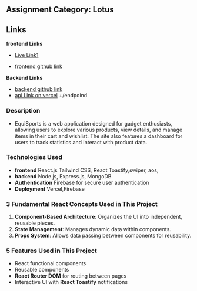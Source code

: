 
## Assignment Category: Lotus

## Links

**frontend Links**

- [Live Link1](https://scintillating-cobbler-d63e79.netlify.app)

- [frontend github link](https://github.com/kawsar334/sports-equipment-store_client_side)

**Backend Links**
- [backend github link](https://github.com/programming-hero-web-course2/b10-a10-server-side-kawsar334)
- [api Link on vercel](https://server-with-auth.vercel.app) +/endpoind 

### Description
- EquiSports is a web application designed for gadget enthusiasts, allowing users to explore various products, view details, and manage items in their cart and wishlist. The site also features a dashboard for users to track statistics and interact with product data.

### Technologies Used

- **frontend** React.js Tailwind CSS, React Toastify,swiper, aos, 
- **backend** Node.js, Express.js, MongoDB
- **Authentication** Firebase for secure user authentication
- **Deployment** Vercel,Firebase

### 3 Fundamental React Concepts Used in This Project
1. **Component-Based Architecture**: Organizes the UI into independent, reusable pieces.
2. **State Management**: Manages dynamic data within components.
3. **Props System**: Allows data passing between components for reusability.

### 5 Features Used in This Project
- React functional components
- Reusable components
- **React Router DOM** for routing between pages
- Interactive UI with **React Toastify** notifications